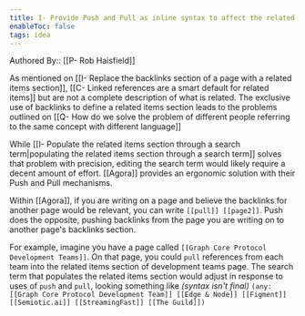 ```yaml
---
title: I- Provide Push and Pull as inline syntax to affect the related items section for a page
enableToc: false
tags: idea
---
```

Authored By:: [[P- Rob Haisfield]]

As mentioned on [[I- Replace the backlinks section of a page with a related items section]], [[C- Linked references are a smart default for related items]] but are not a complete description of what is related. The exclusive use of backlinks to define a related items section leads to the problems outlined on [[Q- How do we solve the problem of different people referring to the same concept with different language]]

While [[I- Populate the related items section through a search term|populating the related items section through a search term]] solves that problem with precision, editing the search term would likely require a decent amount of effort. [[Agora]] provides an ergonomic solution with their Push and Pull mechanisms.

Within [[Agora]], if you are writing on a page and believe the backlinks for another page would be relevant, you can write `[[pull]] [[page2]]`. Push does the opposite, pushing backlinks from the page you are writing on to another page's backlinks section.

For example, imagine you have a page called `[[Graph Core Protocol Development Teams]]`. On that page, you could `pull` references from each team into the related items section of development teams page. The search term that populates the related items section would adjust in response to uses of `push` and `pull`, looking something like *(syntax isn't final)* `(any: [[Graph Core Protocol Development Team]] [[Edge & Node]] [[Figment]] [[Semiotic.ai]] [[StreamingFast]] [[The Guild]])`
